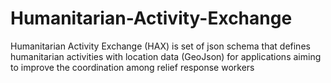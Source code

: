 Humanitarian-Activity-Exchange
==============================

Humanitarian Activity Exchange (HAX) is set of json schema that defines humanitarian activities with location data (GeoJson) for applications aiming to improve the coordination among relief response workers
